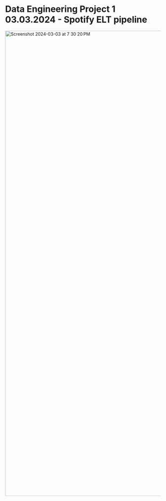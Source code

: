 # Data Engineering Project 1 03.03.2024 - Spotify ELT pipeline







<img width="1502" alt="Screenshot 2024-03-03 at 7 30 20 PM" src="https://github.com/Nathanialc25/Spotify_ETL/assets/78894588/9fea4b6f-8db2-43a6-96a2-8f7f361951b4">
